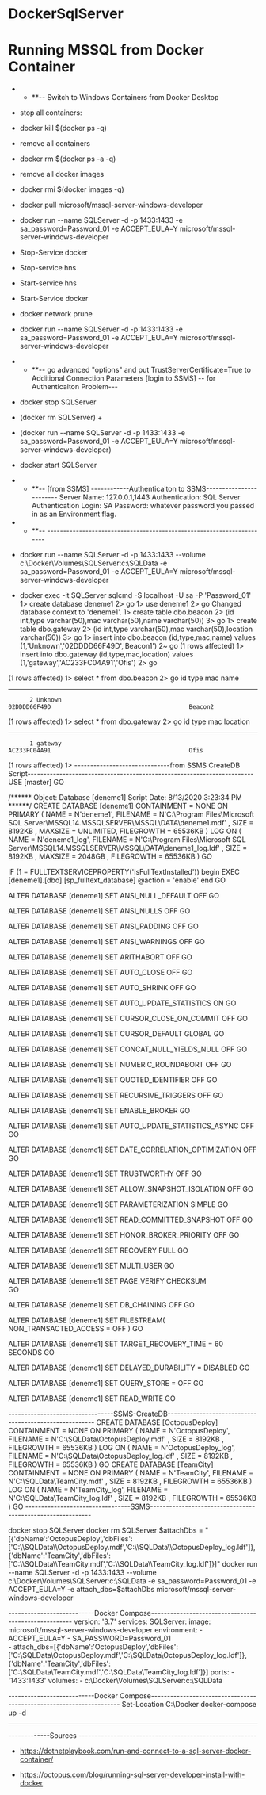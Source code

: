 # DockerSqlServer
# Running MSSQL from Docker Container 

- - **-- Switch to Windows Containers from Docker Desktop 

* stop all containers:
* docker kill $(docker ps -q)

* remove all containers
* docker rm $(docker ps -a -q)

* remove all docker images
* docker rmi $(docker images -q)

* docker pull microsoft/mssql-server-windows-developer

* docker run --name SQLServer -d -p 1433:1433 -e sa_password=Password_01 -e ACCEPT_EULA=Y microsoft/mssql-server-windows-developer

* Stop-Service docker
* Stop-service hns
* Start-service hns
* Start-Service docker
* docker network prune

* docker run --name SQLServer -d -p 1433:1433 -e sa_password=Password_01 -e ACCEPT_EULA=Y microsoft/mssql-server-windows-developer

- - **-- go advanced "options" and put TrustServerCertificate=True to Additional Connection Parameters [login to SSMS] -- for Authenticaiton Problem---

* docker stop SQLServer
*  (docker rm SQLServer) + 
*  (docker run --name SQLServer -d -p 1433:1433 -e sa_password=Password_01 -e ACCEPT_EULA=Y microsoft/mssql-server-windows-developer)

* docker start SQLServer

- - **-- [from SSMS] ------------Authenticaiton to SSMS------------------------
Server Name: 127.0.0.1,1443
Authentication: SQL Server Authentication
Login: SA
Password: whatever password you passed in as an Environment flag.
- - **-- ----------------------------------------------------------------------

* docker run --name SQLServer -d -p 1433:1433 --volume c:\Docker\Volumes\SQLServer:c:\SQLData -e sa_password=Password_01 -e ACCEPT_EULA=Y microsoft/mssql-server-windows-developer

* docker exec -it SQLServer sqlcmd -S localhost -U sa -P 'Password_01' 
1> create database deneme1
2> go
1> use deneme1
2> go
Changed database context to 'deneme1'.
1> create table dbo.beacon
2> (id int,type varchar(50),mac varchar(50),name varchar(50))
3> go
1> create table dbo.gateway
2> (id int,type varchar(50),mac varchar(50),location varchar(50))
3> go
1> insert into dbo.beacon (id,type,mac,name) values (1,'Unknown','02DDDD66F49D','Beacon1')
2~ go
(1 rows affected)
1> insert into dbo.gateway (id,type,mac,location) values (1,'gateway','AC233FC04A91','Ofis')
2> go

(1 rows affected)
1> select * from dbo.beacon
2> go
id          type                                               mac                                                name
----------- -------------------------------------------------- -------------------------------------------------- --------------------------------------------------
          2 Unknown                                            02DDDD66F49D                                       Beacon2

(1 rows affected)
1> select * from dbo.gateway
2> go
id          type                                               mac                                                location
----------- -------------------------------------------------- -------------------------------------------------- --------------------------------------------------
          1 gateway                                            AC233FC04A91                                       Ofis

(1 rows affected)
1>
------------------------------from SSMS CreateDB Script-----------------------------------------------------------------------
USE [master]
GO

/****** Object:  Database [deneme1]    Script Date: 8/13/2020 3:23:34 PM ******/
CREATE DATABASE [deneme1]
 CONTAINMENT = NONE
 ON  PRIMARY 
( NAME = N'deneme1', FILENAME = N'C:\Program Files\Microsoft SQL Server\MSSQL14.MSSQLSERVER\MSSQL\DATA\deneme1.mdf' , SIZE = 8192KB , MAXSIZE = UNLIMITED, FILEGROWTH = 65536KB )
 LOG ON 
( NAME = N'deneme1_log', FILENAME = N'C:\Program Files\Microsoft SQL Server\MSSQL14.MSSQLSERVER\MSSQL\DATA\deneme1_log.ldf' , SIZE = 8192KB , MAXSIZE = 2048GB , FILEGROWTH = 65536KB )
GO

IF (1 = FULLTEXTSERVICEPROPERTY('IsFullTextInstalled'))
begin
EXEC [deneme1].[dbo].[sp_fulltext_database] @action = 'enable'
end
GO

ALTER DATABASE [deneme1] SET ANSI_NULL_DEFAULT OFF 
GO

ALTER DATABASE [deneme1] SET ANSI_NULLS OFF 
GO

ALTER DATABASE [deneme1] SET ANSI_PADDING OFF 
GO

ALTER DATABASE [deneme1] SET ANSI_WARNINGS OFF 
GO

ALTER DATABASE [deneme1] SET ARITHABORT OFF 
GO

ALTER DATABASE [deneme1] SET AUTO_CLOSE OFF 
GO

ALTER DATABASE [deneme1] SET AUTO_SHRINK OFF 
GO

ALTER DATABASE [deneme1] SET AUTO_UPDATE_STATISTICS ON 
GO

ALTER DATABASE [deneme1] SET CURSOR_CLOSE_ON_COMMIT OFF 
GO

ALTER DATABASE [deneme1] SET CURSOR_DEFAULT  GLOBAL 
GO

ALTER DATABASE [deneme1] SET CONCAT_NULL_YIELDS_NULL OFF 
GO

ALTER DATABASE [deneme1] SET NUMERIC_ROUNDABORT OFF 
GO

ALTER DATABASE [deneme1] SET QUOTED_IDENTIFIER OFF 
GO

ALTER DATABASE [deneme1] SET RECURSIVE_TRIGGERS OFF 
GO

ALTER DATABASE [deneme1] SET  ENABLE_BROKER 
GO

ALTER DATABASE [deneme1] SET AUTO_UPDATE_STATISTICS_ASYNC OFF 
GO

ALTER DATABASE [deneme1] SET DATE_CORRELATION_OPTIMIZATION OFF 
GO

ALTER DATABASE [deneme1] SET TRUSTWORTHY OFF 
GO

ALTER DATABASE [deneme1] SET ALLOW_SNAPSHOT_ISOLATION OFF 
GO

ALTER DATABASE [deneme1] SET PARAMETERIZATION SIMPLE 
GO

ALTER DATABASE [deneme1] SET READ_COMMITTED_SNAPSHOT OFF 
GO

ALTER DATABASE [deneme1] SET HONOR_BROKER_PRIORITY OFF 
GO

ALTER DATABASE [deneme1] SET RECOVERY FULL 
GO

ALTER DATABASE [deneme1] SET  MULTI_USER 
GO

ALTER DATABASE [deneme1] SET PAGE_VERIFY CHECKSUM  
GO

ALTER DATABASE [deneme1] SET DB_CHAINING OFF 
GO

ALTER DATABASE [deneme1] SET FILESTREAM( NON_TRANSACTED_ACCESS = OFF ) 
GO

ALTER DATABASE [deneme1] SET TARGET_RECOVERY_TIME = 60 SECONDS 
GO

ALTER DATABASE [deneme1] SET DELAYED_DURABILITY = DISABLED 
GO

ALTER DATABASE [deneme1] SET QUERY_STORE = OFF
GO

ALTER DATABASE [deneme1] SET  READ_WRITE 
GO








---------------------------------SSMS-CreateDB-------------------------------------------------------
CREATE DATABASE [OctopusDeploy]
 CONTAINMENT = NONE
 ON  PRIMARY
( NAME = N'OctopusDeploy', FILENAME = N'C:\SQLData\OctopusDeploy.mdf' , SIZE = 8192KB , FILEGROWTH = 65536KB )
 LOG ON
( NAME = N'OctopusDeploy_log', FILENAME = N'C:\SQLData\OctopusDeploy_log.ldf' , SIZE = 8192KB , FILEGROWTH = 65536KB )
GO
CREATE DATABASE [TeamCity]
 CONTAINMENT = NONE
 ON  PRIMARY
( NAME = N'TeamCity', FILENAME = N'C:\SQLData\TeamCity.mdf' , SIZE = 8192KB , FILEGROWTH = 65536KB )
 LOG ON
( NAME = N'TeamCity_log', FILENAME = N'C:\SQLData\TeamCity_log.ldf' , SIZE = 8192KB , FILEGROWTH = 65536KB )
GO
---------------------------------SSMS-----------------------------------------------------------

docker stop SQLServer
docker rm SQLServer
$attachDbs = "[{'dbName':'OctopusDeploy','dbFiles':['C:\\SQLData\\OctopusDeploy.mdf','C:\\SQLData\\OctopusDeploy_log.ldf']},{'dbName':'TeamCity','dbFiles':['C:\\SQLData\\TeamCity.mdf','C:\\SQLData\\TeamCity_log.ldf']}]"
docker run --name SQLServer -d -p 1433:1433 --volume c:\Docker\Volumes\SQLServer:c:\SQLData -e sa_password=Password_01 -e ACCEPT_EULA=Y -e attach_dbs=$attachDbs microsoft/mssql-server-windows-developer

---------------------------Docker Compose-----------------------------------------------------
version: '3.7'
services:
  SQLServer:
   image: microsoft/mssql-server-windows-developer
   environment:
     - ACCEPT_EULA=Y
     - SA_PASSWORD=Password_01   
     - attach_dbs=[{'dbName':'OctopusDeploy','dbFiles':['C:\\SQLData\\OctopusDeploy.mdf','C:\\SQLData\\OctopusDeploy_log.ldf']},{'dbName':'TeamCity','dbFiles':['C:\\SQLData\\TeamCity.mdf','C:\\SQLData\\TeamCity_log.ldf']}]
   ports:
     - '1433:1433'
   volumes:
     - c:\Docker\Volumes\SQLServer:c:\SQLData
	 
---------------------------Docker Compose--------------------------------------------------------------------
Set-Location C:\Docker
docker-compose up -d
	 







-----------------------------------------------------
-------------Sources --------------------------------------------------------

- https://dotnetplaybook.com/run-and-connect-to-a-sql-server-docker-container/

- https://octopus.com/blog/running-sql-server-developer-install-with-docker


